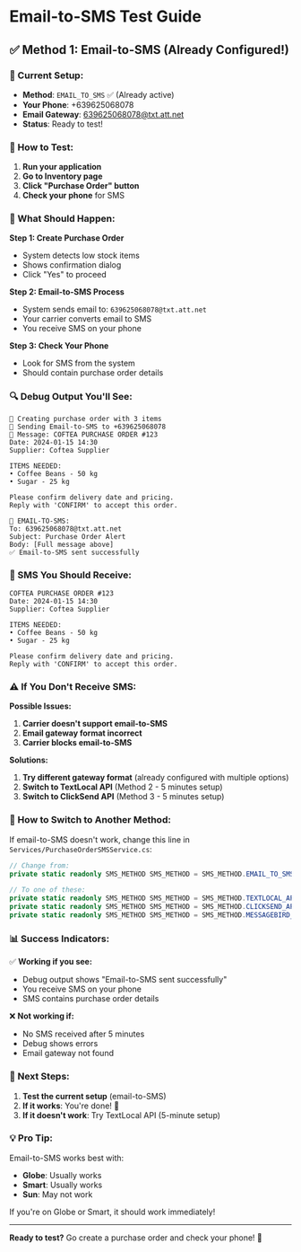 # Email-to-SMS Test Guide

## ✅ Method 1: Email-to-SMS (Already Configured!)

### **🔧 Current Setup:**
- **Method**: `EMAIL_TO_SMS` ✅ (Already active)
- **Your Phone**: +639625068078
- **Email Gateway**: 639625068078@txt.att.net
- **Status**: Ready to test!

### **🚀 How to Test:**

1. **Run your application**
2. **Go to Inventory page**
3. **Click "Purchase Order" button**
4. **Check your phone** for SMS

### **📱 What Should Happen:**

**Step 1: Create Purchase Order**
- System detects low stock items
- Shows confirmation dialog
- Click "Yes" to proceed

**Step 2: Email-to-SMS Process**
- System sends email to: `639625068078@txt.att.net`
- Your carrier converts email to SMS
- You receive SMS on your phone

**Step 3: Check Your Phone**
- Look for SMS from the system
- Should contain purchase order details

### **🔍 Debug Output You'll See:**

```
🛒 Creating purchase order with 3 items
📧 Sending Email-to-SMS to +639625068078
📝 Message: COFTEA PURCHASE ORDER #123
Date: 2024-01-15 14:30
Supplier: Coftea Supplier

ITEMS NEEDED:
• Coffee Beans - 50 kg
• Sugar - 25 kg

Please confirm delivery date and pricing.
Reply with 'CONFIRM' to accept this order.

📧 EMAIL-TO-SMS:
To: 639625068078@txt.att.net
Subject: Purchase Order Alert
Body: [Full message above]
✅ Email-to-SMS sent successfully
```

### **📱 SMS You Should Receive:**

```
COFTEA PURCHASE ORDER #123
Date: 2024-01-15 14:30
Supplier: Coftea Supplier

ITEMS NEEDED:
• Coffee Beans - 50 kg
• Sugar - 25 kg

Please confirm delivery date and pricing.
Reply with 'CONFIRM' to accept this order.
```

### **⚠️ If You Don't Receive SMS:**

**Possible Issues:**
1. **Carrier doesn't support email-to-SMS**
2. **Email gateway format incorrect**
3. **Carrier blocks email-to-SMS**

**Solutions:**
1. **Try different gateway format** (already configured with multiple options)
2. **Switch to TextLocal API** (Method 2 - 5 minutes setup)
3. **Switch to ClickSend API** (Method 3 - 5 minutes setup)

### **🔧 How to Switch to Another Method:**

If email-to-SMS doesn't work, change this line in `Services/PurchaseOrderSMSService.cs`:

```csharp
// Change from:
private static readonly SMS_METHOD SMS_METHOD = SMS_METHOD.EMAIL_TO_SMS;

// To one of these:
private static readonly SMS_METHOD SMS_METHOD = SMS_METHOD.TEXTLOCAL_API;    // TextLocal (5 min setup)
private static readonly SMS_METHOD SMS_METHOD = SMS_METHOD.CLICKSEND_API;  // ClickSend (5 min setup)
private static readonly SMS_METHOD SMS_METHOD = SMS_METHOD.MESSAGEBIRD_API; // MessageBird (5 min setup)
```

### **📊 Success Indicators:**

✅ **Working if you see:**
- Debug output shows "Email-to-SMS sent successfully"
- You receive SMS on your phone
- SMS contains purchase order details

❌ **Not working if:**
- No SMS received after 5 minutes
- Debug shows errors
- Email gateway not found

### **🚀 Next Steps:**

1. **Test the current setup** (email-to-SMS)
2. **If it works**: You're done! 🎉
3. **If it doesn't work**: Try TextLocal API (5-minute setup)

### **💡 Pro Tip:**

Email-to-SMS works best with:
- **Globe**: Usually works
- **Smart**: Usually works  
- **Sun**: May not work

If you're on Globe or Smart, it should work immediately!

---

**Ready to test?** Go create a purchase order and check your phone! 📱
